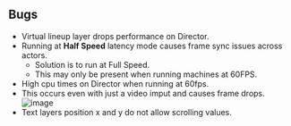 ## Bugs
  - Virtual lineup layer drops performance on Director.
  - Running at **Half Speed** latency mode causes frame sync issues across actors.
    - Solution is to run at Full Speed.
    - This may only be present when running machines at 60FPS.
  - High cpu times on Director when running at 60fps.
  -   This occurs even with just a video imput and causes frame drops.
     ![image](https://user-images.githubusercontent.com/32549017/183511661-dd45825c-2815-4079-9bce-16b426fc1f43.png)
  - Text layers position x and y do not allow scrolling values.
